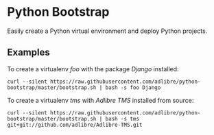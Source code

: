 # Python Bootstrap

Easily create a Python virtual environment and deploy Python projects.

## Examples

To create a virtualenv _foo_ with the package _Django_ installed:

    curl --silent https://raw.githubusercontent.com/adlibre/python-bootstrap/master/bootstrap.sh | bash -s foo Django

To create a virtualenv _tms_ with _Adlibre TMS_ installed from source:

    curl --silent https://raw.githubusercontent.com/adlibre/python-bootstrap/master/bootstrap.sh | bash -s tms git+git://github.com/adlibre/Adlibre-TMS.git
